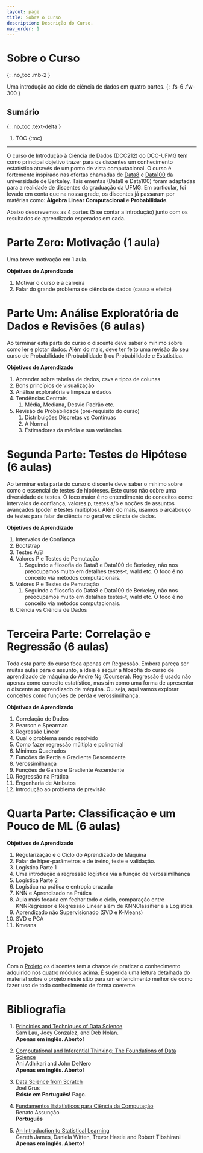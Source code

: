 ```yaml
---
layout: page
title: Sobre o Curso
description: Descrição do Curso.
nav_order: 1
---
```


# Sobre o Curso

{: .no_toc .mb-2 }

Uma introdução ao ciclo de ciência de dados em quatro partes.
{: .fs-6 .fw-300 }

## Sumário
{: .no_toc .text-delta }

1. TOC
{:toc}

---

O curso de Introdução à Ciência de Dados (DCC212) do DCC-UFMG tem como
principal objetivo trazer para os discentes um conhecimento estatístico através
de um ponto de vista computacional. O curso é fortemente inspirado nas ofertas
chamadas de [Data8](data8.org) e [Data100](ds100.org) da universidade de
Berkeley. Tais ementas (Data8 e Data100) foram adaptadas para a realidade de
discentes da graduação da UFMG. Em particular, foi levado em conta que na
nossa grade, os discentes já passaram por matérias como:
**Álgebra Linear Computacional** e **Probabilidade**.

Abaixo descrevemos as 4 partes (5 se contar a introdução) junto com os
resultados de aprendizado esperados em cada.

# Parte Zero: Motivação (1 aula)

Uma breve motivação em 1 aula.

**Objetivos de Aprendizado**

1. Motivar o curso e a carreira
1. Falar do grande problema de ciência de dados (causa e efeito)

# Parte Um: Análise Exploratória de Dados e Revisões (6 aulas)

Ao terminar esta parte do curso o discente deve saber o mínimo sobre como ler e
plotar dados. Além do mais, deve ter feito uma revisão do seu curso de
Probabilidade (Probabilidade I) ou Probabilidade e Estatística.

**Objetivos de Aprendizado**

1. Aprender sobre tabelas de dados, csvs e tipos de colunas
1. Bons princípios de visualização
1. Análise exploratória e limpeza e dados
1. Tendências Centrais
    1. Média, Mediana, Desvio Padrão etc.
1. Revisão de Probabilidade (pré-requisito do curso)
    1. Distribuições Discretas vs Contínuas
    1. A Normal
    1. Estimadores da média e sua variâncias

# Segunda Parte: Testes de Hipótese (6 aulas)

Ao terminar esta parte do curso o discente deve saber o mínimo sobre como o
essencial de testes de hipóteses. Este curso não cobre uma diversidade de
testes. O foco maior é no entendimento de conceitos como: intervalos de
confiança, valores p, testes a/b e noções de assuntos avançados (poder e testes
múltiplos). Além do mais, usamos o arcabouço de testes para falar de ciência no
geral vs ciência de dados.

**Objetivos de Aprendizado**

1. Intervalos de Confiança
1. Bootstrap
1. Testes A/B
1. Valores P e Testes de Pemutação
    1. Seguindo a filosofia do Data8 e Data100 de Berkeley, não nos preocupamos muito em detalhes testes-t, wald etc.
       O foco é no conceito via métodos computacionais.
1. Valores P e Testes de Pemutação
    1. Seguindo a filosofia do Data8 e Data100 de Berkeley, não nos preocupamos muito em detalhes testes-t, wald etc.
       O foco é no conceito via métodos computacionais.
1. Ciência vs Ciência de Dados

# Terceira Parte: Correlação e Regressão (6 aulas)

Toda esta parte do curso foca apenas em Regressão. Embora pareça ser muitas
aulas para o assunto, a ideia é seguir a filosofia do curso de aprendizado de
máquina do Andre Ng (Coursera). Regressão é usado não apenas como conceito
estatístico, mas sim como uma forma de apresentar o discente ao aprendizado de
máquina. Ou seja, aqui vamos explorar conceitos como funções de perda e
verossimilhança.

**Objetivos de Aprendizado**

1. Correlação de Dados
  1. Pearson e Spearman
1. Regressão Linear
  1. Qual o problema sendo resolvido
  1. Como fazer regressão múltipla e polinomial
1. Mínimos Quadrados
  1. Funções de Perda e Gradiente Descendente
1. Verossimilhança
  1. Funções de Ganho e Gradiente Ascendente
1. Regressão na Prática
  1. Engenharia de Atributos
  1. Introdução ao problema de previsão

# Quarta Parte: Classificação e um Pouco de ML (6 aulas)

**Objetivos de Aprendizado**

1. Regularização e o Ciclo do Aprendizado de Máquina
  1. Falar de hiper-parâmetros e de treino, teste e validação.
1. Logística Parte 1
  1. Uma introdução a regressão logística via a função de verossimilhança
1. Logística Parte 2
  1. Logística na prática e entropia cruzada
1. KNN e Aprendizado na Prática
  1. Aula mais focada em fechar todo o ciclo, comparação entre KNNRegressor e
     Regressão Linear além de KNNClassifier e a Logística.
1. Aprendizado não Supervisionado (SVD e K-Means)
  1. SVD e PCA
  1. Kmeans

# Projeto

Com o [Projeto](/projeto) os discentes tem a chance de praticar o conhecimento
adquirido nos quatro módulos acima. É sugerida uma leitura detalhada do
material sobre o projeto neste sítio para um entendimento melhor de como
fazer uso de todo conhecimento de forma coerente.

# Bibliografia

  1. [Principles and Techniques of Data Science](https://www.textbook.ds100.org/) <br>
      Sam Lau, Joey Gonzalez, and Deb Nolan. <br>
     **Apenas em inglês. Aberto!**

  1. [Computational and Inferential Thinking: The Foundations of Data Science](http://www.inferentialthinking.com/) <br>
     Ani Adhikari and John DeNero <br>
     **Apenas em inglês. Aberto!**

  1. [Data Science from Scratch](http://shop.oreilly.com/product/0636920033400.do) <br>
     Joel Grus  <br>
     **Existe em Português!** Pago.

  1. [Fundamentos Estatísticos para Ciência da Computação](http://homepages.dcc.ufmg.br/~assuncao/EstatCC/FECD.pdf) <br>
     Renato Assunção <br>
     **Português**

  1. [An Introduction to Statistical Learning](www-bcf.usc.edu/~gareth/ISL/) <br>
      Gareth James, Daniela Witten, Trevor Hastie and Robert Tibshirani <br>
     **Apenas em inglês. Aberto!**

